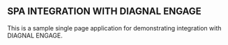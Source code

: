 ## SPA INTEGRATION WITH DIAGNAL ENGAGE 

This is a sample single page application for demonstrating integration with DIAGNAL ENGAGE.
